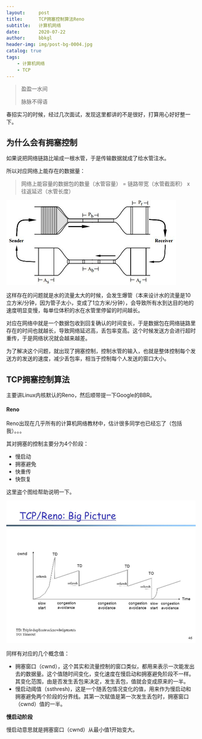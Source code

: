 ```yaml
---
layout:     post
title:      TCP拥塞控制算法Reno
subtitle:   计算机网络
date:       2020-07-22
author:     bbkgl
header-img: img/post-bg-0004.jpg
catalog: true
tags:
    - 计算机网络
	- TCP
---
```


> 盈盈一水间
>
> 脉脉不得语

春招实习的时候，经过几次面试，发现这里都讲的不是很好，打算用心好好整一下。

## 为什么会有拥塞控制

如果说把网络链路比喻成一根水管，于是传输数据就成了给水管注水。

所以对应网络上能存在的数据量：

> 网络上能容量的数据包的数量（水管容量） = 链路带宽（水管截面积） x 往返延迟（水管长度）

 ![img](https://raw.githubusercontent.com/bbkgl/bbkgl.github.io/master/cloud_img/v2-6a3a7b0f85bf9a664e8f9a000d80a8e7_720w.jpg) 

这样存在的问题就是水的流量太大的时候，会发生爆管（本来设计水的流量是10立方米/分钟，因为管子太小，变成了1立方米/分钟），会导致所有水到达目的地的速度明显变慢，每单位体积的水在水管里停留的时间越长。

对应在网络中就是一个数据包收到回复确认的时间变长，于是数据包在网络链路里存在的时间也就越长，导致网络延迟高，丢包率变高。这个时候发送方会进行超时重传，于是网络状况就会越来越差。

为了解决这个问题，就出现了拥塞控制，控制水管的输入，也就是整体控制每个发送方的发送的速度，减少丢包率，相当于控制每个人发送的窗口大小。

## TCP拥塞控制算法

主要讲Linux内核默认的Reno，然后顺带提一下Google的BBR。

#### Reno

Reno出现在几乎所有的计算机网络教材中，估计很多同学也已经忘了（包括我）。。。

其对拥塞的控制主要分为4个阶段：

- 慢启动
- 拥塞避免
- 快重传
- 快恢复

这里盗个图给帮助说明一下。

 ![img](https://raw.githubusercontent.com/bbkgl/bbkgl.github.io/master/cloud_img/v2-86c12ed3ddb2391c057f7d3598372880_720w.jpg) 

同样有对应的几个概念值：

- 拥塞窗口（cwnd），这个其实和流量控制的窗口类似，都用来表示一次能发出去的数据量。这个值随时间变化，变化速度在慢启动和拥塞避免阶段不一样。其变化范围，由是否发生丢包来决定，发生丢包，值就会变成原来的一半。
- 慢启动阈值（ssthresh)，这是一个随丢包情况变化的值，用来作为慢启动和拥塞避免两个阶段的分界线。其第一次赋值是第一次发生丢包时，拥塞窗口（cwnd）值的一半。

**慢启动阶段**

慢启动意思就是拥塞窗口（cwnd）从最小值1开始变大。

